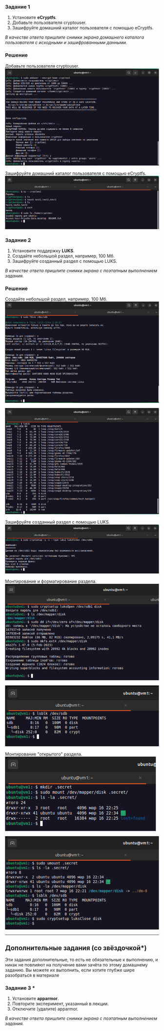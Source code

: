 ### Задание 1

1. Установите **eCryptfs**.
2. Добавьте пользователя cryptouser.
3. Зашифруйте домашний каталог пользователя с помощью eCryptfs.

*В качестве ответа  пришлите снимки экрана домашнего каталога пользователя с исходными и зашифрованными данными.*  

### Решение

Добавьте пользователя cryptouser.  
![alt text](https://github.com/masterchoo495/13-02/blob/main/001.png)  

Зашифруйте домашний каталог пользователя с помощью eCryptfs.  
![alt text](https://github.com/masterchoo495/13-02/blob/main/002.png)  


### Задание 2

1. Установите поддержку **LUKS**.
2. Создайте небольшой раздел, например, 100 Мб.
3. Зашифруйте созданный раздел с помощью LUKS.

*В качестве ответа пришлите снимки экрана с поэтапным выполнением задания.*

### Решение

Создайте небольшой раздел, например, 100 Мб.  
![alt text](https://github.com/masterchoo495/13-02/blob/main/004.png)  

![alt text](https://github.com/masterchoo495/13-02/blob/main/005.png)  

Зашифруйте созданный раздел с помощью LUKS.  
![alt text](https://github.com/masterchoo495/13-02/blob/main/006.png)  

Монтирование и форматирование раздела.  
![alt text](https://github.com/masterchoo495/13-02/blob/main/007.png)  

![alt text](https://github.com/masterchoo495/13-02/blob/main/008.png)  

Монтирование "открытого" раздела.  
![alt text](https://github.com/masterchoo495/13-02/blob/main/009.png)  

![alt text](https://github.com/masterchoo495/13-02/blob/main/010.png)  

---
## Дополнительные задания (со звёздочкой*)

Эти задания дополнительные, то есть не обязательные к выполнению, и никак не повлияют на получение вами зачёта по этому домашнему заданию. Вы можете их выполнить, если хотите глубже шире разобраться в материале

### Задание 3 *

1. Установите **apparmor**.
2. Повторите эксперимент, указанный в лекции.
3. Отключите (удалите) apparmor.


*В качестве ответа пришлите снимки экрана с поэтапным выполнением задания.*
